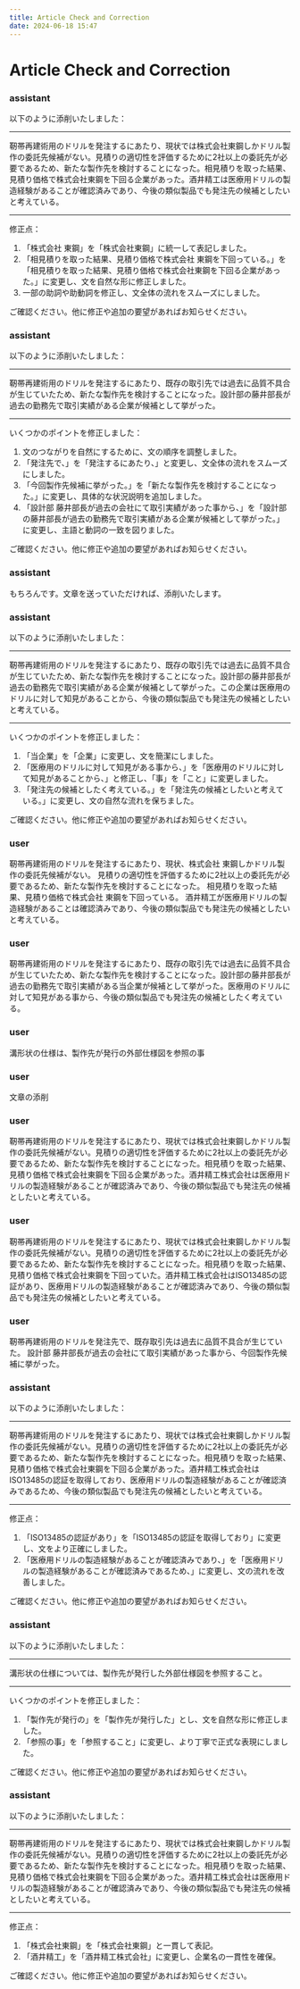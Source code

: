 ```yaml
---
title: Article Check and Correction
date: 2024-06-18 15:47
---
```


# Article Check and Correction

### assistant  

以下のように添削いたしました：

---

靭帯再建術用のドリルを発注するにあたり、現状では株式会社東鋼しかドリル製作の委託先候補がない。見積りの適切性を評価するために2社以上の委託先が必要であるため、新たな製作先を検討することになった。相見積りを取った結果、見積り価格で株式会社東鋼を下回る企業があった。酒井精工は医療用ドリルの製造経験があることが確認済みであり、今後の類似製品でも発注先の候補としたいと考えている。

---

修正点：

1. 「株式会社 東鋼」を「株式会社東鋼」に統一して表記しました。
2. 「相見積りを取った結果、見積り価格で株式会社 東鋼を下回っている。」を「相見積りを取った結果、見積り価格で株式会社東鋼を下回る企業があった。」に変更し、文を自然な形に修正しました。
3. 一部の助詞や助動詞を修正し、文全体の流れをスムーズにしました。

ご確認ください。他に修正や追加の要望があればお知らせください。

### assistant  

以下のように添削いたしました：

---

靭帯再建術用のドリルを発注するにあたり、既存の取引先では過去に品質不具合が生じていたため、新たな製作先を検討することになった。設計部の藤井部長が過去の勤務先で取引実績がある企業が候補として挙がった。

---

いくつかのポイントを修正しました：

1. 文のつながりを自然にするために、文の順序を調整しました。
2. 「発注先で、」を「発注するにあたり、」と変更し、文全体の流れをスムーズにしました。
3. 「今回製作先候補に挙がった。」を「新たな製作先を検討することになった。」に変更し、具体的な状況説明を追加しました。
4. 「設計部 藤井部長が過去の会社にて取引実績があった事から、」を「設計部の藤井部長が過去の勤務先で取引実績がある企業が候補として挙がった。」に変更し、主語と動詞の一致を図りました。

ご確認ください。他に修正や追加の要望があればお知らせください。

### assistant  

もちろんです。文章を送っていただければ、添削いたします。

### assistant  

以下のように添削いたしました：

---

靭帯再建術用のドリルを発注するにあたり、既存の取引先では過去に品質不具合が生じていたため、新たな製作先を検討することになった。設計部の藤井部長が過去の勤務先で取引実績がある企業が候補として挙がった。この企業は医療用のドリルに対して知見があることから、今後の類似製品でも発注先の候補としたいと考えている。

---

いくつかのポイントを修正しました：

1. 「当企業」を「企業」に変更し、文を簡潔にしました。
2. 「医療用のドリルに対して知見がある事から、」を「医療用のドリルに対して知見があることから、」と修正し、「事」を「こと」に変更しました。
3. 「発注先の候補としたく考えている。」を「発注先の候補としたいと考えている。」に変更し、文の自然な流れを保ちました。

ご確認ください。他に修正や追加の要望があればお知らせください。

### user  

靭帯再建術用のドリルを発注するにあたり、現状、株式会社 東鋼しかドリル製作の委託先候補がない。
見積りの適切性を評価するために2社以上の委託先が必要であるため、新たな製作先を検討することになった。
相見積りを取った結果、見積り価格で株式会社 東鋼を下回っている。
酒井精工が医療用ドリルの製造経験があることは確認済みであり、今後の類似製品でも発注先の候補としたいと考えている。

### user  

靭帯再建術用のドリルを発注するにあたり、既存の取引先では過去に品質不具合が生じていたため、新たな製作先を検討することになった。設計部の藤井部長が過去の勤務先で取引実績がある当企業が候補として挙がった。医療用のドリルに対して知見がある事から、今後の類似製品でも発注先の候補としたく考えている。

### user  

溝形状の仕様は、製作先が発行の外部仕様図を参照の事

### user  

文章の添削

### user  

靭帯再建術用のドリルを発注するにあたり、現状では株式会社東鋼しかドリル製作の委託先候補がない。見積りの適切性を評価するために2社以上の委託先が必要であるため、新たな製作先を検討することになった。相見積りを取った結果、見積り価格で株式会社東鋼を下回る企業があった。酒井精工株式会社は医療用ドリルの製造経験があることが確認済みであり、今後の類似製品でも発注先の候補としたいと考えている。

### user  

靭帯再建術用のドリルを発注するにあたり、現状では株式会社東鋼しかドリル製作の委託先候補がない。見積りの適切性を評価するために2社以上の委託先が必要であるため、新たな製作先を検討することになった。相見積りを取った結果、見積り価格で株式会社東鋼を下回っていた。酒井精工株式会社はISO13485の認証があり、医療用ドリルの製造経験があることが確認済みであり、今後の類似製品でも発注先の候補としたいと考えている。

### user  

靭帯再建術用のドリルを発注先で、既存取引先は過去に品質不具合が生じていた。
設計部 藤井部長が過去の会社にて取引実績があった事から、今回製作先候補に挙がった。

### assistant  

以下のように添削いたしました：

---

靭帯再建術用のドリルを発注するにあたり、現状では株式会社東鋼しかドリル製作の委託先候補がない。見積りの適切性を評価するために2社以上の委託先が必要であるため、新たな製作先を検討することになった。相見積りを取った結果、見積り価格で株式会社東鋼を下回る企業があった。酒井精工株式会社はISO13485の認証を取得しており、医療用ドリルの製造経験があることが確認済みであるため、今後の類似製品でも発注先の候補としたいと考えている。

---

修正点：

1. 「ISO13485の認証があり」を「ISO13485の認証を取得しており」に変更し、文をより正確にしました。
2. 「医療用ドリルの製造経験があることが確認済みであり、」を「医療用ドリルの製造経験があることが確認済みであるため、」に変更し、文の流れを改善しました。

ご確認ください。他に修正や追加の要望があればお知らせください。

### assistant  

以下のように添削いたしました：

---

溝形状の仕様については、製作先が発行した外部仕様図を参照すること。

---

いくつかのポイントを修正しました：

1. 「製作先が発行の」を「製作先が発行した」とし、文を自然な形に修正しました。
2. 「参照の事」を「参照すること」に変更し、より丁寧で正式な表現にしました。

ご確認ください。他に修正や追加の要望があればお知らせください。

### assistant  

以下のように添削いたしました：

---

靭帯再建術用のドリルを発注するにあたり、現状では株式会社東鋼しかドリル製作の委託先候補がない。見積りの適切性を評価するために2社以上の委託先が必要であるため、新たな製作先を検討することになった。相見積りを取った結果、見積り価格で株式会社東鋼を下回る企業があった。酒井精工株式会社は医療用ドリルの製造経験があることが確認済みであり、今後の類似製品でも発注先の候補としたいと考えている。

---

修正点：

1. 「株式会社東鋼」を「株式会社東鋼」と一貫して表記。
2. 「酒井精工」を「酒井精工株式会社」に変更し、企業名の一貫性を確保。

ご確認ください。他に修正や追加の要望があればお知らせください。
